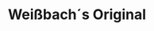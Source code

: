 ---
title: "Weißbach´s Original"
url: /schwarzenberg-erzgeb/weissbach-s-original/
shop: Bäckerei
---